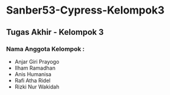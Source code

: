 # Sanber53-Cypress-Kelompok3
## Tugas Akhir - Kelompok 3

### Nama Anggota Kelompok : 
<ul>
<li>Anjar Giri Prayogo</li>
<li>Ilham Ramadhan</li>
<li>Anis Humanisa</li>
<li>Rafi Atha Ridel</li>
<li>Rizki Nur Wakidah</li>
<ul>
